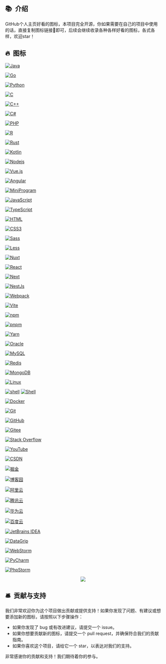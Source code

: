 ## 📚 &nbsp;介绍

GitHub个人主页好看的图标，本项目完全开源，你如果需要在自己的项目中使用的话，直接复制图标链接🔗即可，后续会继续收录各种各样好看的图标，各式各样，欢迎star！

## 🔥 &nbsp;图标
[![Java](https://img.shields.io/badge/-Java-007396?style=flat-square&logo=java&logoColor=ffffff)](https://www.java.com/zh-CN/)

[![Go](https://img.shields.io/badge/-Go-00ADD8?style=flat-square&logo=go&logoColor=ffffff)](https://golang.org/)

[![Python](https://img.shields.io/badge/-Python-3776AB?style=flat-square&logo=python&logoColor=ffffff)](https://www.python.org/)

[![C](https://img.shields.io/badge/-C-A8B9CC?style=flat-square&logo=c&logoColor=ffffff)](https://en.wikipedia.org/wiki/C_(programming_language))

[![C++](https://img.shields.io/badge/-C++-00599C?style=flat-square&logo=c%2B%2B&logoColor=ffffff)](https://en.wikipedia.org/wiki/C%2B%2B)

[![C#](https://img.shields.io/badge/-C%23-239120?style=flat-square&logo=c-sharp&logoColor=ffffff)](https://en.wikipedia.org/wiki/C_Sharp_(programming_language))

[![PHP](https://img.shields.io/badge/-PHP-777BB4?style=flat-square&logo=php&logoColor=ffffff)](https://www.php.net/)

[![R](https://img.shields.io/badge/-R-276DC3?style=flat-square&logo=R&logoColor=white)](https://www.r-project.org/)

[![Rust](https://img.shields.io/badge/-Rust-000000?style=flat-square&logo=rust&logoColor=ffffff)](https://www.rust-lang.org/)

[![Kotlin](https://img.shields.io/badge/-Kotlin-0095D5?style=flat-square&logo=kotlin&logoColor=ffffff)](https://kotlinlang.org/)

[![Nodejs](https://img.shields.io/badge/-Nodejs-43853d?style=flat-square&logo=Node.js&logoColor=white)](https://nodejs.org/en)

[![Vue.js](https://img.shields.io/badge/-Vue.js-4FC08D?style=flat-square&logo=Vue.js&logoColor=ffffff)](https://vuejs.org/)

[![Angular](https://img.shields.io/badge/-Angular-DD0031?style=flat-square&logo=angular&logoColor=white)](https://angular.io/)

[![MiniProgram](https://img.shields.io/badge/-MiniProgram-333333?style=flat&logo=wechat)](https://developers.weixin.qq.com/miniprogram/dev/)

[![JavaScript](https://img.shields.io/badge/-JavaScript-F7DF1E?style=flat-square&logo=javascript&logoColor=000000&labelColor=%23F7DF1C&color=%23FFCE5A)](https://www.javascript.com/)

[![TypeScript](https://img.shields.io/badge/-TypeScript-3178C6?style=flat-square&logo=typescript&logoColor=ffffff)](https://www.typescriptlang.org/)

[![HTML](https://img.shields.io/badge/-HTML-E34F26?style=flat-square&logo=html&logoColor=ffffff)](https://www.w3schools.com/html/)

[![CSS3](https://img.shields.io/badge/-CSS3-1572B6?style=flat-square&logo=CSS3&logoColor=ffffff)](https://www.w3schools.com/css/)

[![Sass](https://img.shields.io/badge/-Sass-CC6699?style=flat-square&logo=sass&logoColor=ffffff)](https://sass-lang.com/)

[![Less](https://img.shields.io/badge/-Less-1D365D?style=flat-square&logo=less&logoColor=ffffff)](http://lesscss.org/)

[![Nuxt](https://img.shields.io/badge/-Nuxt-00DC82?style=flat-square&logo=nuxt.js&logoColor=ffffff)](https://nuxtjs.org/)

[![React](https://img.shields.io/badge/-React-61DAFB?style=flat-square&logo=react&logoColor=ffffff)](https://reactjs.org/)

[![Next](https://img.shields.io/badge/-Next-000000?style=flat-square&logo=next.js&logoColor=ffffff)](https://nextjs.org/)

[![NestJs](https://img.shields.io/badge/-NestJs-E0234E?style=flat-square&logo=nestjs&logoColor=ffffff)](https://nestjs.com/)

[![Webpack](https://img.shields.io/badge/-Webpack-8DD6F9?style=flat-square&logo=webpack&logoColor=ffffff)](https://webpack.js.org/)

[![Vite](https://img.shields.io/badge/-Vite-646CFF?style=flat-square&logo=Vite&logoColor=ffffff)](https://vitejs.dev/)

[![npm](https://img.shields.io/badge/-npm-CB3837?style=flat-square&logo=npm&logoColor=ffffff)](https://www.npmjs.com/)

[![pnpm](https://img.shields.io/badge/-pnpm-f69220?style=flat-square&logo=pnpm&logoColor=ffffff)](https://pnpm.io/)

[![Yarn](https://img.shields.io/badge/-Yarn-2C8EBB?style=flat-square&logo=yarn&logoColor=ffffff)](https://yarnpkg.com/)

[![Oracle](https://img.shields.io/badge/-Oracle-F80000?style=flat-square&logo=Oracle&logoColor=ffffff)](https://www.oracle.com/)

[![MySQL](https://img.shields.io/badge/-MySQL-4479A1?style=flat-square&logo=MySQL&logoColor=ffffff)](https://www.mysql.com/)

[![Redis](https://img.shields.io/badge/-Redis-D82C20?style=flat-square&logo=Redis&logoColor=ffffff)](https://redis.io/)

[![MongoDB](https://img.shields.io/badge/-MongoDB-47A248?style=flat-square&logo=MongoDB&logoColor=ffffff)](https://www.mongodb.com/)

[![Linux](https://img.shields.io/badge/-Linux-772953?style=flat-square&logo=linux&logoColor=ffffff)](https://www.linux.org/)

[![shell](https://img.shields.io/badge/-shell-5391FE?style=flat-square&logo=PowerShell&logoColor=white)](https://en.wikipedia.org/wiki/Shell_script)
[![Shell](https://img.shields.io/badge/-Shell-4EAA25?style=flat-square&logo=gnu%20bash&logoColor=ffffff)](https://en.wikipedia.org/wiki/Shell_script)

[![Docker](https://img.shields.io/badge/-Docker-2496ED?style=flat-square&logo=Docker&logoColor=ffffff)](https://www.docker.com/)

[![Git](https://img.shields.io/badge/-Git-%23F05032?style=flat-square&logo=git&logoColor=%23ffffff)](https://git-scm.com/)

[![GitHub](https://img.shields.io/badge/-GitHub-181717?style=flat-square&logo=github&logoColor=ffffff)](https://github.com/)

[![Gitee](https://img.shields.io/badge/-Gitee-C71D23?style=flat-square&logo=gitee&logoColor=ffffff)](https://gitee.com/)

[![Stack Overflow](https://img.shields.io/badge/-Stack%20Overflow-FE7A16?style=flat-square&logo=stack-overflow&logoColor=ffffff)](https://stackoverflow.com/)

[![YouTube](https://img.shields.io/badge/-YouTube-FF0000?style=flat-square&logo=youtube&logoColor=ffffff)](https://www.youtube.com/)

[![CSDN](https://img.shields.io/badge/-CSDN-CF000E?style=flat-square&logo=CSDN&logoColor=ffffff)](https://www.csdn.net/)

[![掘金](https://img.shields.io/badge/-掘金-007ACC?style=flat-square&logo=gold&logoColor=ffffff)](https://juejin.cn/)

[![博客园](https://img.shields.io/badge/-博客园-009688?style=flat-square&logo=cnblogs&logoColor=ffffff)](https://www.cnblogs.com/)

[![阿里云](https://img.shields.io/badge/-阿里云-FF6A00?style=flat-square&logo=AlibabaCloud&logoColor=ffffff)](https://www.aliyun.com/)

[![腾讯云](https://img.shields.io/badge/-腾讯云-007CFF?style=flat-square&logo=tencent-cloud&logoColor=ffffff)](https://cloud.tencent.com/)

[![华为云](https://img.shields.io/badge/-华为云-FF0000?style=flat-square&logo=huawei&logoColor=ffffff)](https://www.huaweicloud.com/)

[![百度云](https://img.shields.io/badge/-百度云-3388FF?style=flat-square&logo=baidu&logoColor=ffffff)](https://cloud.baidu.com/)

[![JetBrains IDEA](https://img.shields.io/badge/-JetBrains%20IDEA-000000?style=flat-square&logo=intellij%20idea&logoColor=ffffff)](https://www.jetbrains.com/idea/)

[![DataGrip](https://img.shields.io/badge/-DataGrip-000000?style=flat-square&logo=datagrip&logoColor=ffffff)](https://www.jetbrains.com/datagrip/)

[![WebStorm](https://img.shields.io/badge/-WebStorm-000000?style=flat-square&logo=webstorm&logoColor=ffffff)](https://www.jetbrains.com/webstorm/)

[![PyCharm](https://img.shields.io/badge/-PyCharm-000000?style=flat-square&logo=pycharm&logoColor=ffffff)](https://www.jetbrains.com/pycharm/)

[![PhpStorm](https://img.shields.io/badge/-PhpStorm-000000?style=flat-square&logo=phpstorm&logoColor=ffffff)](https://www.jetbrains.com/phpstorm/)

<p align="center">
  <img src="https://capsule-render.vercel.app/api?type=waving&color=gradient&height=60&section=footer"/>
</p>

## 🛎 &nbsp;贡献与支持

我们非常欢迎你为这个项目做出贡献或提供支持！如果你发现了问题、有建议或想要添加新的图标，请按照以下步骤操作：

- 如果你发现了 bug 或有改进建议，请提交一个 issue。
- 如果你想要贡献新的图标，请提交一个 pull request，并确保符合我们的贡献指南。
- 如果你喜欢这个项目，请给它一个 star，以表达对我们的支持。

非常感谢你的贡献和支持！我们期待着你的参与。
